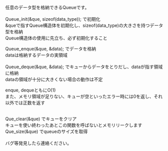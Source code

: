 任意のデータ型を格納できるQueueです。<br>
<br>
Queue_init(&que, sizeof(data_type)); で初期化 <br>
&queで指すQueue構造体を初期化し、sizeof(data_type)の大きさを持つデータ型を格納<br>
Queue構造体の使用に先立ち、必ず初期化すること<br>

Queue_enque(&que, &data); でデータを格納<br>
dataは格納するデータの実領域<br>
<br>
Queue_deque(&que, &data); でキューからデータをとりだし、dataが指す領域に格納<br>
dataの領域が十分に大きくない場合の動作は不定<br>

enque, dequeともにO(1)<br>
また、メモリ領域が足りない、キューが空といったエラー時には0を返し、それ以外では正数を返す<br>

<br>
Que_clear(&que) でキューをクリア<br>
キューを使い終わったあとこの関数を呼ばないとメモリリークします<br>
Que_size(&que) でqueueのサイズを取得<br>
<br>
バグ等発見したら連絡ください。<br>
